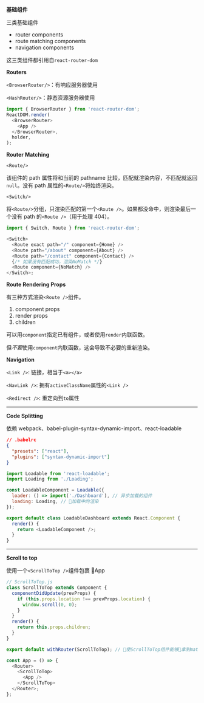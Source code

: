 **基础组件**

三类基础组件

- router components
- route matching components
- navigation components

这三类组件都引用自`react-router-dom`

**Routers**

`<BrowserRouter/>`：有响应服务器使用

`<HashRouter/>`：静态资源服务器使用

```js
import { BrowserRouter } from 'react-router-dom';
ReactDOM.render(
  <BrowserRouter>
    <App />
  </BrowserRouter>,
  holder,
);
```

**Router Matching**

`<Route/>`

该组件的 path 属性将和当前的 pathname 比较，匹配就渲染内容，不匹配就返回 `null`。没有 path 属性的`<Route/>`将始终渲染。

`<Switch/>`

将`<Route/>`分组，只渲染匹配的第一个`<Route />`。如果都没命中，则渲染最后一个没有 path 的`<Route />`（用于处理 404）。

```js
import { Switch, Route } from 'react-router-dom';

<Switch>
  <Route exact path="/" component={Home} />
  <Route path="/about" component={About} />
  <Route path="/contact" component={Contact} />
  {/* 如果没有匹配成功，渲染NoMatch */}
  <Route component={NoMatch} />
</Switch>;
```

**Route Rendering Props**

有三种方式渲染`<Route />`组件。

1.  component props
2.  render props
3.  children

可以用`component`指定已有组件，或者使用`render`内联函数。

但*不要*使用`component`内联函数，这会导致不必要的重新渲染。

**Navigation**

`<Link />`: 链接，相当于`<a></a>`

`<NavLink />`: 拥有`activeClassName`属性的`<Link />`

`<Redirect />`: 重定向到`to`属性

---

**Code Splitting**

依赖 webpack、babel-plugin-syntax-dynamic-import、react-loadable

```json
// .babelrc
{
  "presets": ["react"],
  "plugins": ["syntax-dynamic-import"]
}
```

```js
import Loadable from 'react-loadable';
import Loading from './Loading';

const LoadableComponent = Loadable({
  loader: () => import('./Dashboard'), // 异步加载的组件
  loading: Loading, // 加载中的渲染
});

export default class LoadableDashboard extends React.Component {
  render() {
    return <LoadableComponent />;
  }
}
```

---

**Scroll to top**

使用一个`<ScrollToTop />`组件包裹 App

```js
// ScrollToTop.js
class ScrollToTop extends Component {
  componentDidUpdate(prevProps) {
    if (this.props.location !== prevProps.location) {
      window.scroll(0, 0);
    }
  }
  render() {
    return this.props.children;
  }
}

export default withRouter(ScrollToTop); // 使ScrollToTop组件能够拿到match, history, location props
```

```js
const App = () => {
  <Router>
    <ScrollToTop>
      <App />
    </ScrollToTop>
  </Router>;
};
```
